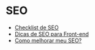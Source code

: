 # SEO

* [Checklist de SEO](https://www.agenciamestre.com/checklist-seo/)
* [Dicas de SEO para Front-end](https://tableless.com.br/dicas-de-seo-para-front-end/)
* [Como melhorar meu SEO?](https://willianjusten.com.br/como-melhorar-meu-seo/)

